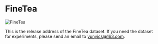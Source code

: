 # FineTea
![FineTea](https://github.com/Changwei-Ouyang/FineTea/assets/49486275/17c3661b-4ad6-4f6e-84e7-5374c0a94286)

This is the release address of the FineTea dataset. If you need the dataset for experiments, please send an email to yunyics@163.com.
